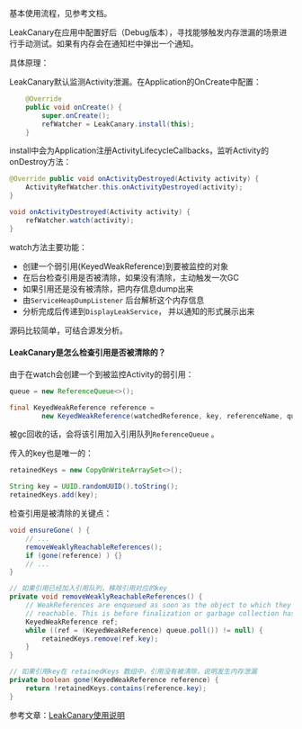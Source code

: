 基本使用流程，见参考文档。

LeakCanary在应用中配置好后（Debug版本），寻找能够触发内存泄漏的场景进行手动测试。如果有内存会在通知栏中弹出一个通知。

具体原理：

LeakCanary默认监测Activity泄漏。在Application的OnCreate中配置：

```java
    @Override
    public void onCreate() {
        super.onCreate();
        refWatcher = LeakCanary.install(this);
    }
```

install中会为Application注册ActivityLifecycleCallbacks，监听Activity的onDestroy方法：

```java
@Override public void onActivityDestroyed(Activity activity) {
    ActivityRefWatcher.this.onActivityDestroyed(activity);
}

void onActivityDestroyed(Activity activity) {
    refWatcher.watch(activity);
}
```

watch方法主要功能：

* 创建一个弱引用(KeyedWeakReference)到要被监控的对象
* 在后台检查引用是否被清除，如果没有清除，主动触发一次GC
* 如果引用还是没有被清除，把内存信息dump出来
* 由`ServiceHeapDumpListener` 后台解析这个内存信息
* 分析完成后传递到`DisplayLeakService`， 并以通知的形式展示出来

源码比较简单，可结合源发分析。

#### LeakCanary是怎么检查引用是否被清除的？

由于在watch会创建一个到被监控Activity的弱引用：

```java
queue = new ReferenceQueue<>();   

final KeyedWeakReference reference =
        new KeyedWeakReference(watchedReference, key, referenceName, queue);
```

被gc回收的话，会将该引用加入引用队列`ReferenceQueue` 。

传入的key也是唯一的：

```java
retainedKeys = new CopyOnWriteArraySet<>();

String key = UUID.randomUUID().toString();
retainedKeys.add(key);
```

检查引用是被清除的关键点：

```java
void ensureGone( ) {
    // ...
    removeWeaklyReachableReferences();
    if (gone(reference) ) {}
    // ...
}

// 如果引用已经加入引用队列，移除引用对应的key
private void removeWeaklyReachableReferences() {
    // WeakReferences are enqueued as soon as the object to which they point to becomes weakly
    // reachable. This is before finalization or garbage collection has actually happened.
    KeyedWeakReference ref;
    while ((ref = (KeyedWeakReference) queue.poll()) != null) {
        retainedKeys.remove(ref.key);
    }
}

// 如果引用key在 retainedKeys 数组中，引用没有被清除，说明发生内存泄漏
private boolean gone(KeyedWeakReference reference) {
    return !retainedKeys.contains(reference.key);
}
```



参考文章：[LeakCanary使用说明](https://www.liaohuqiu.net/cn/posts/leak-canary-read-me/)